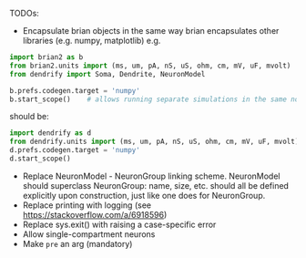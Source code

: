 TODOs:

- Encapsulate brian objects in the same way brian encapsulates other libraries (e.g. numpy, matplotlib)
e.g.
```python
import brian2 as b
from brian2.units import (ms, um, pA, nS, uS, ohm, cm, mV, uF, mvolt)
from dendrify import Soma, Dendrite, NeuronModel

b.prefs.codegen.target = 'numpy'
b.start_scope()    # allows running separate simulations in the same notebook
```
should be:
```python
import dendrify as d
from dendrify.units import (ms, um, pA, nS, uS, ohm, cm, mV, uF, mvolt)
d.prefs.codegen.target = 'numpy'
d.start_scope()
```
- Replace NeuronModel - NeuronGroup linking scheme. NeuronModel should superclass NeuronGroup:
name, size, etc. should all be defined explicitly upon construction, just like one does for NeuronGroup.
- Replace printing with logging (see https://stackoverflow.com/a/6918596)
- Replace sys.exit() with raising a case-specific error
- Allow single-compartment neurons
- Make `pre` an arg (mandatory)